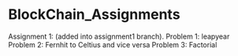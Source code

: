 # BlockChain_Assignments

Assignment 1: (added into assignment1 branch).
  Problem 1: leapyear
  Problem 2: Fernhit to Celtius and vice versa
  Problem 3: Factorial
